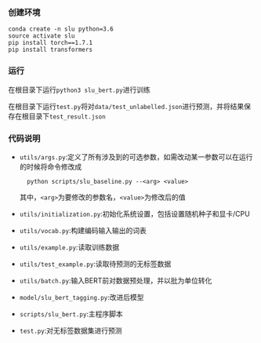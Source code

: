 ### 创建环境

    conda create -n slu python=3.6
    source activate slu
    pip install torch==1.7.1
	pip install transformers

### 运行
    
在根目录下运行`python3 slu_bert.py`进行训练

在根目录下运行`test.py`将对`data/test_unlabelled.json`进行预测，并将结果保存在根目录下`test_result.json`

### 代码说明

+ `utils/args.py`:定义了所有涉及到的可选参数，如需改动某一参数可以在运行的时候将命令修改成
        
        python scripts/slu_baseline.py --<arg> <value>
    其中，`<arg>`为要修改的参数名，`<value>`为修改后的值
+ `utils/initialization.py`:初始化系统设置，包括设置随机种子和显卡/CPU
+ `utils/vocab.py`:构建编码输入输出的词表
+ `utils/example.py`:读取训练数据
+ `utils/test_example.py`:读取待预测的无标签数据
+ `utils/batch.py`:输入BERT前对数据预处理，并以批为单位转化
+ `model/slu_bert_tagging.py`:改进后模型
+ `scripts/slu_bert.py`:主程序脚本
+ `test.py`:对无标签数据集进行预测

